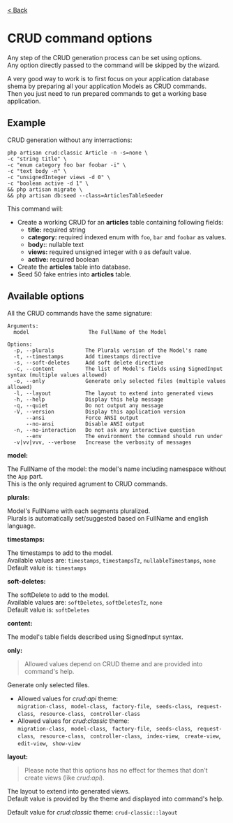 [< Back](../README.md#table-of-content)

# CRUD command options

Any step of the CRUD generation process can be set using options.  
Any option directly passed to the command will be skipped by the wizard.

A very good way to work is to first focus on your application database shema by preparing all your application Models as CRUD commands.  
Then you just need to run prepared commands to get a working base application.

## Example

CRUD generation without any interractions:

```
php artisan crud:classic Article -n -s=none \
-c "string title" \
-c "enum category foo bar foobar -i" \
-c "text body -n" \
-c "unsignedInteger views -d 0" \
-c "boolean active -d 1" \
&& php artisan migrate \
&& php artisan db:seed --class=ArticlesTableSeeder 
```

This command will:

* Create a working CRUD for an **articles** table containing following fields:
    * **title:** required string
    * **category:** required indexed enum with `foo`, `bar` and `foobar` as values.
    * **body:**: nullable text
    * **views:** required unsigned integer with `0` as default value.
    * **active:** required boolean
* Create the **articles** table into database.
* Seed 50 fake entries into **articles** table.

## Available options

All the CRUD commands have the same signature:

```
Arguments:
  model                   The FullName of the Model

Options:
  -p, --plurals          The Plurals version of the Model's name
  -t, --timestamps       Add timestamps directive
  -s, --soft-deletes     Add soft delete directive
  -c, --content          The list of Model's fields using SignedInput syntax (multiple values allowed)
  -o, --only             Generate only selected files (multiple values allowed)
  -l, --layout           The layout to extend into generated views
  -h, --help             Display this help message
  -q, --quiet            Do not output any message
  -V, --version          Display this application version
      --ansi             Force ANSI output
      --no-ansi          Disable ANSI output
  -n, --no-interaction   Do not ask any interactive question
      --env              The environment the command should run under
  -v|vv|vvv, --verbose   Increase the verbosity of messages
```

**model:**

The FullName of the model: the model's name including namespace without the `App` part.  
This is the only required agrument to CRUD commands.

**plurals:**

Model's FullName with each segments pluralized.  
Plurals is automatically set/suggested based on FullName and english language.

**timestamps:**

The timestamps to add to the model.  
Available values are: `timestamps`, `timestampsTz`, `nullableTimestamps`, `none`  
Default value is: `timestamps`

**soft-deletes:**

The softDelete to add to the model.  
Available values are: `softDeletes`, `softDeletesTz`, `none`  
Default value is: `softDeletes`

**content:**

The model's table fields described using SignedInput syntax.

**only:**

> Allowed values depend on CRUD theme and are provided into command's help.

Generate only selected files.

* Allowed values for _crud:api_ theme:  
`migration-class`, ` model-class`, ` factory-file`, ` seeds-class`, ` request-class`, ` resource-class`, ` controller-class`
* Allowed values for _crud:classic_ theme:  
`migration-class`, ` model-class`, ` factory-file`, ` seeds-class`, ` request-class`, ` resource-class`, ` controller-class`, ` index-view`, ` create-view`, ` edit-view`, ` show-view`

**layout:**

> Please note that this options has no effect for themes that don't create views (like _crud:api_).

The layout to extend into generated views.  
Default value is provided by the theme and displayed into command's help.

Default value for _crud:classic_ theme: `crud-classic::layout`
